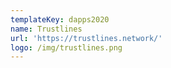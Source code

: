```yaml
---
templateKey: dapps2020
name: Trustlines
url: 'https://trustlines.network/'
logo: /img/trustlines.png
---
```


